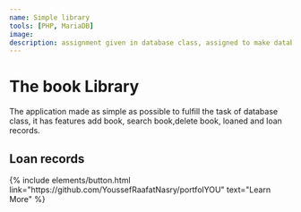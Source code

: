 ```yaml
---
name: Simple library
tools: [PHP, MariaDB]
image:
description: assignment given in database class, assigned to make database design, normalization and implemented to a simple application regarding user, items or book, and loan records.
---
```


# The book Library
The application made as simple as possible to fulfill the task of database class, it has features add book, search book,delete book, loaned and loan records.

<!-- ![preview](https://www.sketchappsources.com/resources/source-image/we-were-soldiers-landing-page-dbruggisser.jpg) -->

## Loan records

<!-- ![search](https://www.sketchappsources.com/resources/source-image/microsoft-windows-10-virtual-keyboard-diogo-sousa.png) -->

<p class="text-center">
{% include elements/button.html link="https://github.com/YoussefRaafatNasry/portfolYOU" text="Learn More" %}
</p>
